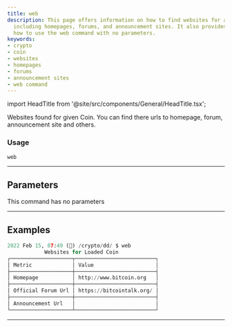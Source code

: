 ```yaml
---
title: web
description: This page offers information on how to find websites for a given Coin,
  including homepages, forums, and announcement sites. It also provides a guide on
  how to use the web command with no parameters.
keywords:
- crypto
- coin
- websites
- homepages
- forums
- announcement sites
- web command
---
```


import HeadTitle from '@site/src/components/General/HeadTitle.tsx';

<HeadTitle title="crypto/dd/web - Reference | OpenBB Terminal Docs" />

Websites found for given Coin. You can find there urls to homepage, forum, announcement site and others.

### Usage

```python
web
```

---

## Parameters

This command has no parameters



---

## Examples

```python
2022 Feb 15, 07:49 (🦋) /crypto/dd/ $ web
            Websites for Loaded Coin
┌────────────────────┬──────────────────────────┐
│ Metric             │ Value                    │
├────────────────────┼──────────────────────────┤
│ Homepage           │ http://www.bitcoin.org   │
├────────────────────┼──────────────────────────┤
│ Official Forum Url │ https://bitcointalk.org/ │
├────────────────────┼──────────────────────────┤
│ Announcement Url   │                          │
└────────────────────┴──────────────────────────┘
```
---
